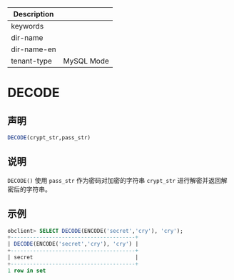 | Description   |                 |
|---------------|-----------------|
| keywords      |                 |
| dir-name      |                 |
| dir-name-en   |                 |
| tenant-type   | MySQL Mode      |

# DECODE

## 声明

```sql
DECODE(crypt_str,pass_str)
```

## 说明

`DECODE()` 使用 `pass_str` 作为密码对加密的字符串 `crypt_str` 进行解密并返回解密后的字符串。

## 示例

```sql
obclient> SELECT DECODE(ENCODE('secret','cry'), 'cry');
+---------------------------------------+
| DECODE(ENCODE('secret','cry'), 'cry') |
+---------------------------------------+
| secret                                |
+---------------------------------------+
1 row in set
```
